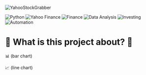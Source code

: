 ![YahooStockGrabber](https://github.com/user-attachments/assets/835a2943-a8cd-44a5-b677-267656eb74a1)

![Python](https://img.shields.io/badge/Python-3.10+-yellow?logo=python&logoColor=white)
![Yahoo Finance](https://img.shields.io/badge/Yahoo_Finance-ff0000?logo=yahoo&logoColor=white)
![Finance](https://img.shields.io/badge/Finance-0071bc?logo=money-bill-wave&logoColor=white)
![Data Analysis](https://img.shields.io/badge/Data_Analysis-4caf50?logo=analytics&logoColor=white)
![Investing](https://img.shields.io/badge/Investing-008080?logo=investing.com&logoColor=white)
![Automation](https://img.shields.io/badge/Automation-0052cc?logo=azure-pipelines&logoColor=white)

#  💸  What is this project about? 💸 

📊 (bar chart)

📈 (line chart)

